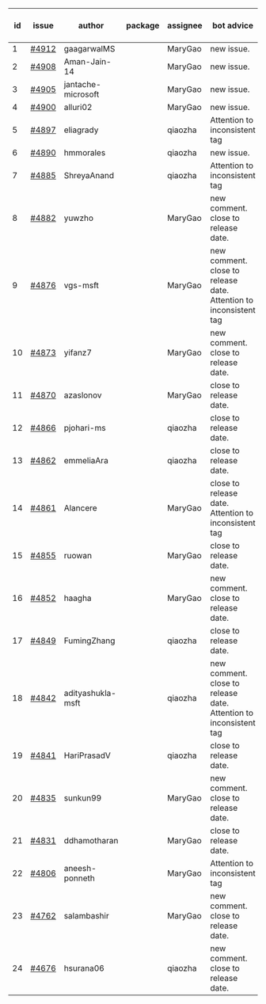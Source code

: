 | id | issue | author | package | assignee | bot advice | created date of issue | target release date | date from target |
| ------ | ------ | ------ | ------ | ------ | ------ | ------ | ------ | :-----: |
| 1 | [#4912](https://github.com/Azure/sdk-release-request/issues/4912) | gaagarwalMS |  | MaryGao | new issue. | 01-23 | 02-23 |  |
| 2 | [#4908](https://github.com/Azure/sdk-release-request/issues/4908) | Aman-Jain-14 |  | MaryGao | new issue. | 01-22 | 02-23 |  |
| 3 | [#4905](https://github.com/Azure/sdk-release-request/issues/4905) | jantache-microsoft |  | MaryGao | new issue. | 01-22 | 02-23 |  |
| 4 | [#4900](https://github.com/Azure/sdk-release-request/issues/4900) | alluri02 |  | MaryGao | new issue. | 01-22 | 02-23 |  |
| 5 | [#4897](https://github.com/Azure/sdk-release-request/issues/4897) | eliagrady |  | qiaozha | Attention to inconsistent tag | 01-18 | 02-23 |  |
| 6 | [#4890](https://github.com/Azure/sdk-release-request/issues/4890) | hmmorales |  | qiaozha | new issue. | 01-16 | 02-23 |  |
| 7 | [#4885](https://github.com/Azure/sdk-release-request/issues/4885) | ShreyaAnand |  | qiaozha | Attention to inconsistent tag | 01-15 | 02-23 |  |
| 8 | [#4882](https://github.com/Azure/sdk-release-request/issues/4882) | yuwzho |  | MaryGao | new comment. close to release date.  | 01-10 | 01-26 | 2 |
| 9 | [#4876](https://github.com/Azure/sdk-release-request/issues/4876) | vgs-msft |  | MaryGao | new comment. close to release date.  Attention to inconsistent tag | 01-09 | 01-26 | 2 |
| 10 | [#4873](https://github.com/Azure/sdk-release-request/issues/4873) | yifanz7 |  | MaryGao | new comment. close to release date.  | 01-09 | 01-26 | 2 |
| 11 | [#4870](https://github.com/Azure/sdk-release-request/issues/4870) | azaslonov |  | MaryGao | close to release date.  | 01-08 | 01-26 | 2 |
| 12 | [#4866](https://github.com/Azure/sdk-release-request/issues/4866) | pjohari-ms |  | qiaozha | close to release date.  | 01-06 | 01-26 | 2 |
| 13 | [#4862](https://github.com/Azure/sdk-release-request/issues/4862) | emmeliaAra |  | qiaozha | close to release date.  | 01-02 | 01-26 | 2 |
| 14 | [#4861](https://github.com/Azure/sdk-release-request/issues/4861) | Alancere |  | MaryGao | close to release date.  Attention to inconsistent tag | 12-27 | 01-26 | 2 |
| 15 | [#4855](https://github.com/Azure/sdk-release-request/issues/4855) | ruowan |  | MaryGao | close to release date.  | 12-27 | 01-26 | 2 |
| 16 | [#4852](https://github.com/Azure/sdk-release-request/issues/4852) | haagha |  | MaryGao | new comment. close to release date.  | 12-26 | 01-26 | 2 |
| 17 | [#4849](https://github.com/Azure/sdk-release-request/issues/4849) | FumingZhang |  | qiaozha | close to release date.  | 12-21 | 01-26 | 2 |
| 18 | [#4842](https://github.com/Azure/sdk-release-request/issues/4842) | adityashukla-msft |  | qiaozha | new comment. close to release date.  Attention to inconsistent tag | 12-20 | 01-26 | 2 |
| 19 | [#4841](https://github.com/Azure/sdk-release-request/issues/4841) | HariPrasadV |  | qiaozha | close to release date.  | 12-18 | 01-26 | 2 |
| 20 | [#4835](https://github.com/Azure/sdk-release-request/issues/4835) | sunkun99 |  | MaryGao | new comment. close to release date.  | 12-15 | 01-26 | 2 |
| 21 | [#4831](https://github.com/Azure/sdk-release-request/issues/4831) | ddhamotharan |  | MaryGao | close to release date.  | 12-12 | 01-26 | 2 |
| 22 | [#4806](https://github.com/Azure/sdk-release-request/issues/4806) | aneesh-ponneth |  | MaryGao | Attention to inconsistent tag | 11-29 | 02-23 |  |
| 23 | [#4762](https://github.com/Azure/sdk-release-request/issues/4762) | salambashir |  | MaryGao | new comment. close to release date.  | 11-13 | 01-26 | 2 |
| 24 | [#4676](https://github.com/Azure/sdk-release-request/issues/4676) | hsurana06 |  | qiaozha | new comment. close to release date.  | 10-23 | 01-26 | 2 |
